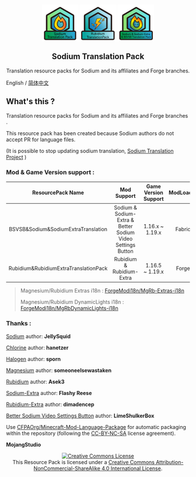 <p align="center">
 <img width="100px" src="OLD/icons/PackIcon/bitmap-png/SodiumPack.png" align="center" alt="" />
 <img width="100px" src="OLD/icons/PackIcon/bitmap-png/RubidiumPack.png" align="center" alt="" />
 <img width="100px" src="OLD/icons/PackIcon/bitmap-png/SodiumAllPack.png" align="center" alt="" />
 <h2 align="center">Sodium Translation Pack</h2>
 <p align="center">Translation resource packs for Sodium and its affiliates and Forge branches. </p>

English / [简体中文](README.md)

## What's this ?

Translation resource packs for Sodium and its affiliates and Forge branches .

This resource pack has been created because Sodium authors do not accept PR for language files.

(It is possible to stop updating sodium translation,  [Sodium Translation Project](https://gist.github.com/amnotbananaama/6cfd6ce27e3258d50db6a4fd9291aa94) )

### Mod & Game Version support :

|           ResourcePack Name           |                         Mod Support                         | Game Version Support | ModLoader |
|:-------------------------------------:|:-----------------------------------------------------------:|:--------------------:|:---------:|
|  BSVSB&Sodium&SodiumExtraTranslation  | Sodium & Sodium-Extra & Better Sodium Video Settings Button |   1.16.x ~ 1.19.x    |  Fabric   |
| Rubidium&RubidiumExtraTranslationPack |                  Rubidium & Rubidium-Extra                  |   1.16.5  ~ 1.19.x   |   Forge   |

> Magnesium/Rubidium Extras i18n : [ForgeModi18n/MgRb-Extras-i18n](https://github.com/ForgeModi18n/MgRb-Extras-i18n)
>
> Magnesium/Rubidium DynamicLights i18n : [ForgeModi18n/MgRbDynamicLights-i18n](https://github.com/ForgeModi18n/MgRbDynamicLights-i18n)

### Thanks :

[Sodium](https://github.com/jellysquid3/sodium-fabric) author: **JellySquid**

[Chlorine](https://github.com/HalogenMods/Chlorine) author: **hanetzer**

[Halogen](https://github.com/spoorn/sodium-forge) author: **sporn**

[Magnesium](https://github.com/Someone-Else-Was-Taken/Magnesium) author: **someoneelsewastaken**

[Rubidium](https://github.com/Asek3/Rubidium) author: **Asek3**

[Sodium-Extra](https://github.com/FlashyReese/sodium-extra-fabric) author: **Flashy Reese**

[Rubidium-Extra](https://www.curseforge.com/minecraft/mc-mods/sodium-extra-forge) author: **dimadencep**

[Better Sodium Video Settings Button](https://github.com/LimeShulkerBox/better-sodium-video-settings) author: **LimeShulkerBox**

Use [CFPAOrg/Minecraft-Mod-Language-Package](https://github.com/CFPAOrg/Minecraft-Mod-Language-Package) for automatic packaging within the repository (following the [CC-BY-NC-SA](http://creativecommons.org/licenses/by-nc-sa/4.0/) license agreement).

**MojangStudio**

<p align="center">
<a rel="license" href="http://creativecommons.org/licenses/by-nc-sa/4.0/"><img alt="Creative Commons License" style="border-width:0" src="https://i.creativecommons.org/l/by-nc-sa/4.0/88x31.png" /></a><br />This Resource Pack is licensed under a <a rel="license" href="http://creativecommons.org/licenses/by-nc-sa/4.0/">Creative Commons Attribution-NonCommercial-ShareAlike 4.0 International License</a>.
</p>